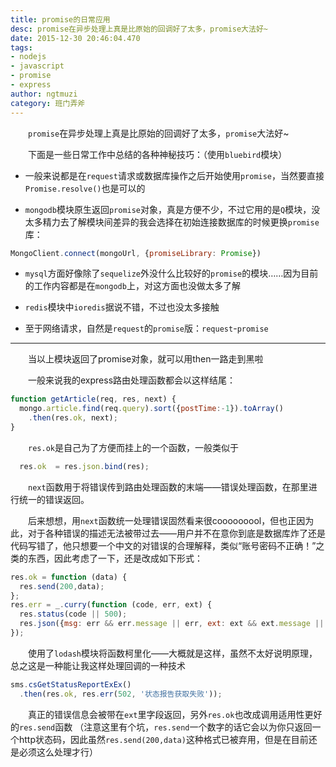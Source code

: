 ```yaml
---
title: promise的日常应用    
desc: promise在异步处理上真是比原始的回调好了太多，promise大法好~  
date: 2015-12-30 20:46:04.470
tags: 
- nodejs
- javascript
- promise
- express  
author: ngtmuzi  
category: 班门弄斧  
---
```

　　`promise`在异步处理上真是比原始的回调好了太多，`promise`大法好~

　　下面是一些日常工作中总结的各种神秘技巧：（使用`bluebird`模块）

* 一般来说都是在`request`请求或数据库操作之后开始使用`promise`，当然要直接`Promise.resolve()`也是可以的

* `mongodb`模块原生返回`promise`对象，真是方便不少，不过它用的是`Q`模块，没太多精力去了解模块间差异的我会选择在初始连接数据库的时候更换`promise`库：
```javascript
MongoClient.connect(mongoUrl, {promiseLibrary: Promise})
```
* `mysql`方面好像除了`sequelize`外没什么比较好的`promise`的模块……因为目前的工作内容都是在`mongodb`上，对这方面也没做太多了解

* `redis`模块中`ioredis`据说不错，不过也没太多接触

* 至于网络请求，自然是`request`的`promise`版：`request`-`promise`

---

　　当以上模块返回了promise对象，就可以用then一路走到黑啦

　　一般来说我的express路由处理函数都会以这样结尾：
```javascript
function getArticle(req, res, next) {
  mongo.article.find(req.query).sort({postTime:-1}).toArray()
    .then(res.ok, next);
}
```
　　`res.ok`是自己为了方便而挂上的一个函数，一般类似于  

```javascript
  res.ok  = res.json.bind(res);
```

　　`next`函数用于将错误传到路由处理函数的末端——错误处理函数，在那里进行统一的错误返回。

　　后来想想，用`next`函数统一处理错误固然看来很cooooooool，但也正因为此，对于各种错误的描述无法被带过去——用户并不在意你到底是数据库炸了还是代码写错了，他只想要一个中文的对错误的合理解释，类似“账号密码不正确！”之类的东西，因此考虑了一下，还是改成如下形式：

```javascript
res.ok = function (data) {
  res.send(200,data);
};
res.err = _.curry(function (code, err, ext) {
  res.status(code || 500);
  res.json({msg: err && err.message || err, ext: ext && ext.message || ext});
});
```
　　使用了`lodash`模块将函数柯里化——大概就是这样，虽然不太好说明原理，总之这是一种能让我这样处理回调的一种技术

```javascript
sms.csGetStatusReportExEx()
  .then(res.ok, res.err(502, '状态报告获取失败'));
```
　　真正的错误信息会被带在`ext`里字段返回，另外`res.ok`也改成调用适用性更好的`res.send`函数
（注意这里有个坑，`res.send`一个数字的话它会以为你只返回一个http状态码，因此虽然`res.send(200,data)`这种格式已被弃用，但是在目前还是必须这么处理才行）